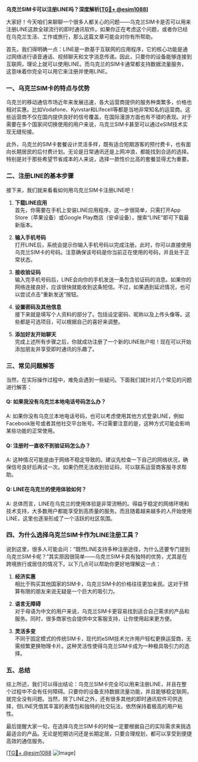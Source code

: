 **乌克兰SIM卡可以注册LINE吗？深度解析[[TG💪+ @esim1088](https://t.me/s/esim1088)]**

大家好！今天咱们来聊聊一个很多人都关心的问题——乌克兰SIM卡是否可以用来注册LINE这款全球流行的即时通讯软件。如果你正在考虑这个问题，或者你已经在乌克兰生活、工作或旅行，那么这篇文章可能会对你有所帮助。

首先，我们得明确一点：LINE是一款基于互联网的应用程序，它的核心功能是通过网络进行语音通话、视频聊天和文字消息传递。因此，只要你的设备能够连接到互联网，理论上就可以使用LINE。而乌克兰的SIM卡通常都支持数据流量服务，这意味着你完全可以用它来注册并使用LINE。

### **一、乌克兰SIM卡的特点与优势**

乌克兰的移动通信市场近年来发展迅速，各大运营商提供的服务种类繁多，价格也相对实惠。比如Vodafone、Kyivstar和Lifecell等都是当地非常知名的运营商。这些运营商不仅在国内提供良好的信号覆盖，在国际漫游方面也有不错的表现。对于需要在多个国家间切换使用的用户来说，乌克兰SIM卡甚至可以通过eSIM技术实现无缝衔接。

此外，乌克兰的SIM卡套餐设计灵活多样，既有适合短期游客的预付费卡，也有面向长期居民的后付费计划。无论是日常通讯还是上网冲浪，都能找到合适的选择。特别是对于那些希望节省成本的人来说，选择一款性价比高的套餐显得尤为重要。

### **二、注册LINE的基本步骤**

接下来，我们就来看看如何用乌克兰SIM卡注册LINE吧！

1. **下载LINE应用**  
   首先，你需要在手机上安装LINE应用程序。这一步很简单，只需打开App Store（苹果设备）或Google Play商店（安卓设备），搜索“LINE”即可下载最新版本。

2. **输入手机号码**  
   打开LINE后，系统会提示你输入手机号码以完成注册。此时，你可以直接使用乌克兰SIM卡的号码。注意确保该号码是你当前正在使用的号码，并且处于正常状态。

3. **接收验证码**  
   输入完手机号码后，LINE会向你的手机发送一条包含验证码的消息。如果你的网络连接良好，应该很快就能收到这条短信。不过，如果遇到延迟情况，也可以尝试点击“重新发送”按钮。

4. **设置密码及其他信息**  
   接下来就是填写个人资料的部分了。包括设定密码、昵称以及上传头像等。这些都是可选项目，可以根据自己的喜好来调整。

5. **添加好友开始聊天**  
   完成上述所有步骤之后，你就成功注册了一个新的LINE账户啦！现在可以开始添加朋友并享受即时通讯的乐趣了。

### **三、常见问题解答**

当然，在实际操作过程中，难免会遇到一些疑问。下面我们就针对几个常见的问题进行解答：

#### Q: 如果我没有乌克兰本地电话号码怎么办？
A: 如果你没有乌克兰本地电话号码，也可以考虑使用其他方式登录LINE，例如Facebook账号或者其他社交平台账号。不过需要注意的是，这种方式可能会影响某些功能的正常使用。

#### Q: 注册时一直收不到验证码怎么办？
A: 这种情况可能是由于网络不稳定导致的。建议先检查一下自己的网络状况，确保信号良好后再试一次。如果仍然无法收到验证码，可以联系运营商客服寻求帮助。

#### Q: LINE在乌克兰的使用体验如何？
A: 总体而言，LINE在乌克兰的使用体验是非常流畅的。得益于稳定的网络环境和技术支持，大多数用户都能享受到高质量的服务。而且随着越来越多的人开始使用LINE，这里也逐渐形成了一个活跃的社区氛围。

### **四、为什么选择乌克兰SIM卡作为LINE注册工具？**

说到这里，很多人可能会问：“既然LINE支持多种注册途径，为什么还要专门提到乌克兰SIM卡呢？”其实原因很简单——乌克兰SIM卡具有独特的优势，尤其是在跨境旅行或居住的情况下。以下几点可以帮助你更好地理解这一点：

1. **经济实惠**  
   相比于购买其他国家的SIM卡，乌克兰SIM卡的价格往往更加亲民。这对于预算有限的朋友来说无疑是一个巨大的吸引力。

2. **语言无障碍**  
   对于母语为中文的用户来说，乌克兰SIM卡更容易找到适合自己需求的产品和服务。同时，很多商家也会提供中文客服支持，让你使用起来更方便。

3. **灵活多变**  
   不同于固定模式的传统SIM卡，现代的eSIM技术允许用户轻松更换运营商，无需频繁更换物理卡片。这种灵活性使得乌克兰SIM卡成为一种极具吸引力的选择。

### **五、总结**

综上所述，我们可以得出结论：乌克兰SIM卡完全可以用来注册LINE，并且在整个过程中不会有任何障碍。只要你的设备支持数据流量功能，并且能够稳定联网，就完全没有问题。当然，除了LINE之外，还有很多其他的即时通讯软件可供选择，但LINE凭借其丰富的表情包和独特的社交玩法，依然保持着极高的用户粘性。

最后提醒大家一句，在选择乌克兰SIM卡的时候一定要根据自己的实际需求来挑选最适合的产品。无论是短期访问还是长期定居，只要合理规划，都可以享受到便捷高效的通信服务。

[[TG💪+ @esim1088](https://t.me/s/esim1088) ![Image](https://i.postimg.cc/4NQfJmqS/Snipaste-2025-05-13-00-14-12.png)]